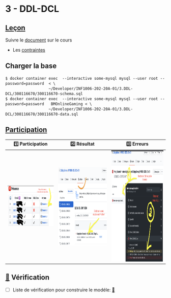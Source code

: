 # 3 - DDL-DCL

## [Leçon]()

Suivre le [document](documentation/Lesson.md) sur le cours

* Les [contraintes](../C.Constraints) 

## Charger la base

```
$ docker container exec  --interactive some-mysql mysql --user root --password=password  < \
                   ~/Developer/INF1006-202-20A-01/3.DDL-DCL/300116670/300116670-schema.sql 
$ docker container exec  --interactive some-mysql mysql --user root --password=password   BMOnlineGaming < \
                   ~/Developer/INF1006-202-20A-01/3.DDL-DCL/300116670/300116670-data.sql 
```

## [Participation](.scripts/Participation.md)

| :one: Participation | :two: Résultat | :three: Erreurs |
|---------------------|----------------|-----------------|
| <img src="images/Actions-Execution.png" width="311" height="126"></img> | <img src="images/Actions-result.png" width="434" height="245"></img> | <img src="images/Actions-job.png" width="493" height="348"></img> |

## [:construction:](documentation) Vérification 

  - [ ] Liste de vérification pour construire le modéle: [:construction:](documentation)

